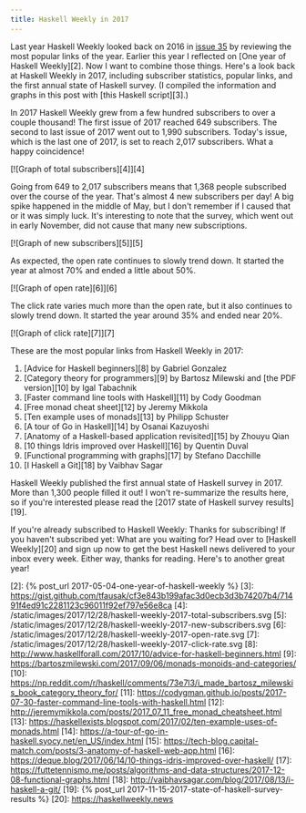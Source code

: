 ```yaml
---
title: Haskell Weekly in 2017
---
```


Last year Haskell Weekly looked back on 2016 in [issue 35][1] by reviewing the
most popular links of the year. Earlier this year I reflected on [One year of
Haskell Weekly][2]. Now I want to combine those things. Here's a look back at
Haskell Weekly in 2017, including subscriber statistics, popular links, and the
first annual state of Haskell survey. (I compiled the information and graphs in
this post with [this Haskell script][3].)

In 2017 Haskell Weekly grew from a few hundred subscribers to over a couple
thousand! The first issue of 2017 reached 649 subscribers. The second to last
issue of 2017 went out to 1,990 subscribers. Today's issue, which is the last
one of 2017, is set to reach 2,017 subscribers. What a happy coincidence!

[![Graph of total subscribers][4]][4]

Going from 649 to 2,017 subscribers means that 1,368 people subscribed over the
course of the year. That's almost 4 new subscribers per day! A big spike
happened in the middle of May, but I don't remember if I caused that or it was
simply luck. It's interesting to note that the survey, which went out in early
November, did not cause that many new subscriptions.

[![Graph of new subscribers][5]][5]

As expected, the open rate continues to slowly trend down. It started the year
at almost 70% and ended a little about 50%.

[![Graph of open rate][6]][6]

The click rate varies much more than the open rate, but it also continues to
slowly trend down. It started the year around 35% and ended near 20%.

[![Graph of click rate][7]][7]

These are the most popular links from Haskell Weekly in 2017:

1.  [Advice for Haskell beginners][8] by Gabriel Gonzalez
2.  [Category theory for programmers][9] by Bartosz Milewski and
    [the PDF version][10] by Igal Tabachnik
3.  [Faster command line tools with Haskell][11] by Cody Goodman
4.  [Free monad cheat sheet][12] by Jeremy Mikkola
5.  [Ten example uses of monads][13] by Philipp Schuster
6.  [A tour of Go in Haskell][14] by Osanai Kazuyoshi
7.  [Anatomy of a Haskell-based application revisited][15] by Zhouyu Qian
8.  [10 things Idris improved over Haskell][16] by Quentin Duval
9.  [Functional programming with graphs][17] by Stefano Dacchille
10. [I Haskell a Git][18] by Vaibhav Sagar

Haskell Weekly published the first annual state of Haskell survey in 2017. More
than 1,300 people filled it out! I won't re-summarize the results here, so if
you're interested please read the [2017 state of Haskell survey results][19].

If you're already subscribed to Haskell Weekly: Thanks for subscribing! If you
haven't subscribed yet: What are you waiting for? Head over to [Haskell
Weekly][20] and sign up now to get the best Haskell news delivered to your
inbox every week. Either way, thanks for reading. Here's to another great year!

[1]: https://haskellweekly.news/issues/35.html
[2]: {% post_url 2017-05-04-one-year-of-haskell-weekly %}
[3]: https://gist.github.com/tfausak/cf3e843b199afac3d0ecb3d3b74207b4/71491f4ed91c2281123c96011f92ef797e56e8ca
[4]: /static/images/2017/12/28/haskell-weekly-2017-total-subscribers.svg
[5]: /static/images/2017/12/28/haskell-weekly-2017-new-subscribers.svg
[6]: /static/images/2017/12/28/haskell-weekly-2017-open-rate.svg
[7]: /static/images/2017/12/28/haskell-weekly-2017-click-rate.svg
[8]: http://www.haskellforall.com/2017/10/advice-for-haskell-beginners.html
[9]: https://bartoszmilewski.com/2017/09/06/monads-monoids-and-categories/
[10]: https://np.reddit.com/r/haskell/comments/73e7l3/i_made_bartosz_milewskis_book_category_theory_for/
[11]: https://codygman.github.io/posts/2017-07-30-faster-command-line-tools-with-haskell.html
[12]: http://jeremymikkola.com/posts/2017_07_11_free_monad_cheatsheet.html
[13]: https://haskellexists.blogspot.com/2017/02/ten-example-uses-of-monads.html
[14]: https://a-tour-of-go-in-haskell.syocy.net/en_US/index.html
[15]: https://tech-blog.capital-match.com/posts/3-anatomy-of-haskell-web-app.html
[16]: https://deque.blog/2017/06/14/10-things-idris-improved-over-haskell/
[17]: https://futtetennismo.me/posts/algorithms-and-data-structures/2017-12-08-functional-graphs.html
[18]: http://vaibhavsagar.com/blog/2017/08/13/i-haskell-a-git/
[19]: {% post_url 2017-11-15-2017-state-of-haskell-survey-results %}
[20]: https://haskellweekly.news
